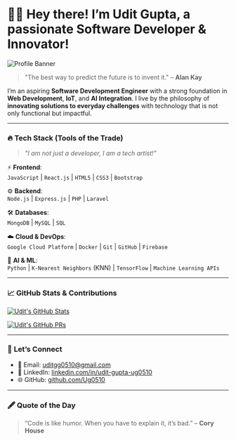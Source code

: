 # 🧑‍💻 **Hey there! I’m Udit Gupta, a passionate Software Developer & Innovator!**

![Profile Banner](https://via.placeholder.com/1200x300.png?text=Udit+Gupta+-+Software+Developer)

> "The best way to predict the future is to invent it." – **Alan Kay**

I’m an aspiring **Software Development Engineer** with a strong foundation in **Web Development**, **IoT**, and **AI Integration**. I live by the philosophy of **innovating solutions to everyday challenges** with technology that is not only functional but impactful.

---

### 🔥 **Tech Stack (Tools of the Trade)**

> _"I am not just a developer, I am a tech artist!"_

⚡ **Frontend**:  
`JavaScript` | `React.js` | `HTML5` | `CSS3` | `Bootstrap`

⚙️ **Backend**:  
`Node.js` | `Express.js` | `PHP` | `Laravel`

🛠️ **Databases**:  
`MongoDB` | `MySQL` | `SQL`

☁️ **Cloud & DevOps**:  
`Google Cloud Platform` | `Docker` | `Git` | `GitHub` | `Firebase`

🤖 **AI & ML**:  
`Python` | `K-Nearest Neighbors` (KNN) | `TensorFlow` | `Machine Learning APIs`

---

### 📈 **GitHub Stats & Contributions**

[![Udit's GitHub Stats](https://github-readme-stats.vercel.app/api?username=Ug0510&show_icons=true&count_private=true&theme=radical&hide=prs)](https://github.com/Ug0510)

[![Udit's GitHub PRs](https://github-readme-stats.vercel.app/api?username=Ug0510&show_icons=true&count_private=true&include_all_commits=true&theme=radical)](https://github.com/Ug0510)


---

### 💬 **Let’s Connect**

- 📧 Email: [uditgg0510@gmail.com](mailto:uditgg0510@gmail.com)
- 🔗 LinkedIn: [linkedin.com/in/udit-gupta-ug0510](https://linkedin.com/in/udit-gupta-ug0510)
- 🌐 GitHub: [github.com/Ug0510](https://github.com/Ug0510)

---

### 🖋️ **Quote of the Day**

> “Code is like humor. When you have to explain it, it’s bad.” – **Cory House**
